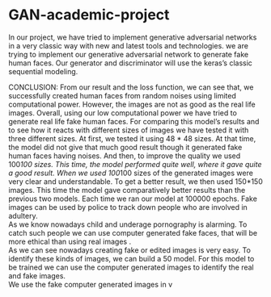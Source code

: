 # GAN-academic-project

In our project, we have tried to implement generative 
adversarial networks in a very classic way with new and 
latest tools and technologies. we are trying to implement 
our generative adversarial network to generate fake human 
faces. Our generator and discriminator will use the keras’s 
classic sequential modeling. 

CONCLUSION:
From our result and the loss function, we can see that, we 
successfully created human faces from random noises 
using limited computational power. However, the images 
are not as good as the real life images. Overall, using our 
low computational power we have tried to generate real 
life fake human faces. For comparing this model’s results 
and to see how it reacts with different sizes of images we 
have tested it with three different sizes. At first, we tested it 
using 48 * 48 sizes. At that time, the model did not give 
that much good result though it generated fake human 
faces having noises. And then, to improve the quality we 
used 100*100 sizes. This time, the model performed quite 
well, where it gave quite a good result. When we used 
100*100 sizes of the generated images were very clear and 
understandable. To get a better result, we then used 
150*150 images. This time the model gave comparatively 
better results than the previous two models. Each time we 
ran our model at 100000 epochs. 
Fake images can be used by police to track down people 
who are involved in adultery.  
As we know nowadays child and underage pornography is 
alarming. To catch such people we can use computer 
generated fake faces, that will be more ethical than  using 
real images .  
As we can see nowadays creating fake or edited images is 
very easy. To identify these kinds of images, we can build a 
50 
model. For this model to be trained we can use the 
computer generated images to identify the real and fake 
images.  
We use the fake computer generated images in v
